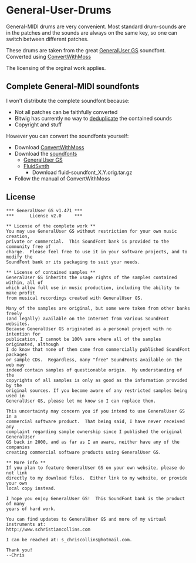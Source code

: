 General-User-Drums
==================

General-MIDI drums are very convenient. Most standard drum-sounds are in the
patches and the sounds are always on the same key, so one can switch between
different patches.

These drums are taken from the great [GeneralUser
GS](https://schristiancollins.com/generaluser.php) soundfont. Converted using
[ConvertWithMoss](http://www.mossgrabers.de/Software/SampleConverter/SampleConverter.html)

The licensing of the orginal work applies.



Complete General-MIDI soundfonts
--------------------------------

I won't distribute the complete soundfont because:

* Not all patches can be faithfully converted
* Bitwig has currently no way to [deduplicate](https://github.com/bitwig/multisample/issues/4)
  the contained sounds
* Copyright and stuff

However you can convert the soundfonts yourself:

* Download [ConvertWithMoss](http://www.mossgrabers.de/Software/SampleConverter/SampleConverter.html)
* Download the [soundfonts](https://github.com/FluidSynth/fluidsynth/wiki/SoundFont)
  * [GeneralUser GS](https://schristiancollins.com/generaluser.php)
  * [FluidSynth](https://packages.debian.org/sid/fluid-soundfont-gm)
    * Download fluid-soundfont_X.Y.orig.tar.gz
* Follow the manual of ConvertWithMoss

License
-------

```
*** GeneralUser GS v1.471 ***
***      License v2.0     ***

** License of the complete work **
You may use GeneralUser GS without restriction for your own music creation,
private or commercial.  This SoundFont bank is provided to the community free of
charge.  Please feel free to use it in your software projects, and to modify the
SoundFont bank or its packaging to suit your needs.

** License of contained samples **
GeneralUser GS inherits the usage rights of the samples contained within, all of
which allow full use in music production, including the ability to make profit
from musical recordings created with GeneralUser GS.

Many of the samples are original, but some were taken from other banks freely
(and legally) available on the Internet from various SoundFont websites.
Because GeneralUser GS originated as a personal project with no intention for
publication, I cannot be 100% sure where all of the samples originated, although
I do know that none of them came from commercially published SoundFont packages
or sample CDs.  Regardless, many "free" SoundFonts available on the web may
indeed contain samples of questionable origin.  My understanding of the
copyrights of all samples is only as good as the information provided by the
original sources. If you become aware of any restricted samples being used in
GeneralUser GS, please let me know so I can replace them.

This uncertainty may concern you if you intend to use GeneralUser GS in a
commercial software product.  That being said, I have never received any
complaint regarding sample ownership since I published the original GeneralUser
GS back in 2000, and as far as I am aware, neither have any of the companies
creating commercial software products using GeneralUser GS.

** More info **
If you plan to feature GeneralUser GS on your own website, please do not link
directly to my download files.  Either link to my website, or provide your own
local copy instead.

I hope you enjoy GeneralUser GS!  This SoundFont bank is the product of many
years of hard work.

You can find updates to GeneralUser GS and more of my virtual instruments at:
http://www.schristiancollins.com

I can be reached at: s_chriscollins@hotmail.com.

Thank you!
-~Chris
```

